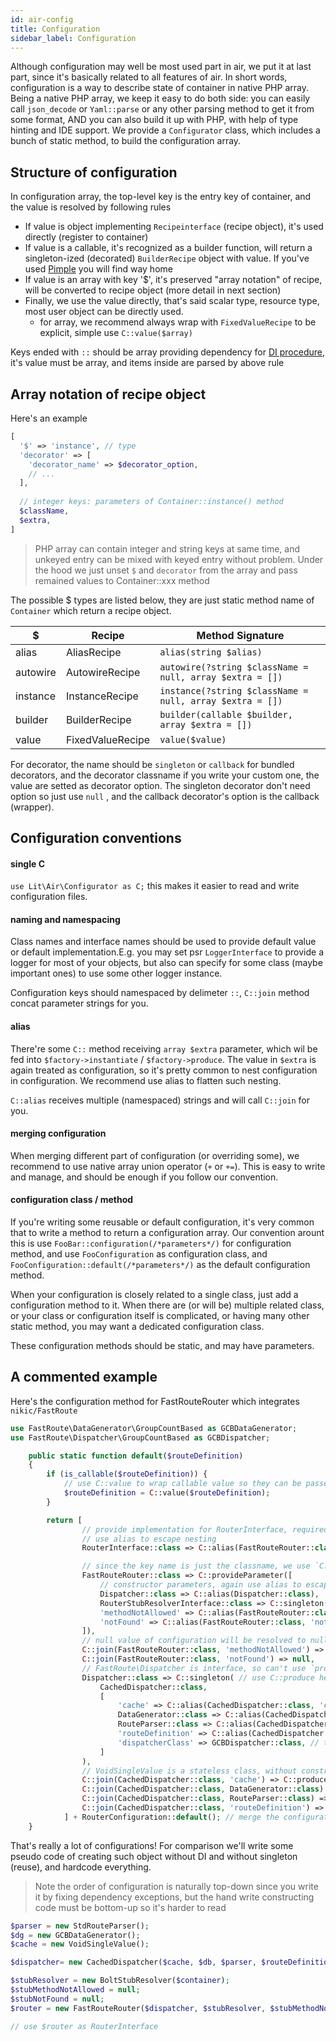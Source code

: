 ```yaml
---
id: air-config
title: Configuration
sidebar_label: Configuration
---
```


Although configuration may well be most used part in air, we put it at last part, since it's basically related to all features of air. In short words, configuration is a way to describe state of container in native PHP array. Being a native PHP array, we keep it easy to do both side: you can easily call `json_decode` or `Yaml::parse` or any other parsing method to get it from some format, AND you can also build it up with PHP, with help of type hinting and IDE support. We provide a `Configurator` class, which includes a bunch of static method, to build the configuration array.

## Structure of configuration

In configuration array, the top-level key is the entry key of container, and the value is resolved by following rules

+ If value is object implementing  `Recipeinterface` (recipe object), it's used directly (register to container)
+ If value is a callable, it's recognized as a builder function, will return a singleton-ized (decorated) `BuilderRecipe` object with value. If you've used [Pimple](https://github.com/silexphp/Pimple) you will find way home
+ If value is an array with key '$', it's preserved "array notation" of recipe, will be converted to recipe object (more detail in next section)
+ Finally, we use the value directly, that's said scalar type, resource type, most user object can be directly used.
  + for array, we recommend always wrap with `FixedValueRecipe` to be explicit, simple use `C::value($array)`

Keys ended with `::` should be array providing dependency for [DI procedure](air-di#working-on-dependencies), it's value must be array, and items inside are parsed by above rule

## Array notation of recipe object

Here's an example

```php
[
  '$' => 'instance', // type
  'decorator' => [
    'decorator_name' => $decorator_option,
    // ...
  ],
  
  // integer keys: parameters of Container::instance() method
  $className,
  $extra,
]
```

> PHP array can contain integer and string keys at same time, and unkeyed entry can be mixed with keyed entry without problem. Under the hood we just unset `$` and `decorator` from the array and pass remained values to Container::xxx method

The possible $ types are listed below, they are just static method name of `Container` which return a recipe object.

| $        | Recipe           | Method Signature                                         |
| -------- | ---------------- | -------------------------------------------------------- |
| alias    | AliasRecipe      | `alias(string $alias)`                                   |
| autowire | AutowireRecipe   | `autowire(?string $className = null, array $extra = [])` |
| instance | InstanceRecipe   | `instance(?string $className = null, array $extra = [])` |
| builder  | BuilderRecipe    | `builder(callable $builder, array $extra = [])`          |
| value    | FixedValueRecipe | `value($value)`                                          |

For decorator, the name should be `singleton` or `callback` for bundled decorators, and the decorator classname if you write your custom one, the value are setted as decorator option. The singleton decorator don't need option so just use `null` , and the callback decorator's option is the callback (wrapper).

## Configuration conventions

#### single C

`use Lit\Air\Configurator as C;` this makes it easier to read and write configuration files.

#### naming and namespacing

Class names and interface names should be used to provide default value or default implementation.E.g. you may set psr `LoggerInterface` to provide a logger for most of your objects, but also can specify for some class (maybe important ones) to use some other logger instance.

Configuration keys should namespaced by delimeter `::`, `C::join` method concat parameter strings for you. 

#### alias

There're some `C::` method receiving `array $extra` parameter, which wil be fed into `$factory->instantiate` / `$factory->produce`. The value in `$extra` is again treated as configuration, so it's pretty common to nest configuration in configuration. We recommend use alias to flatten such nesting.

`C::alias` receives multiple (namespaced) strings and will call `C::join` for you.

#### merging configuration

When merging different part of configuration (or overriding some), we recommend to use native array union operator (`+` or `+=`). This is easy to write and manage, and should be enough if you follow our convention.

#### configuration class / method

If you're writing some reusable or default configuration, it's very common that to write a method to return a configuration array. Our convention arount this is use `FooBar::configuration(/*parameters*/)` for configuration method, and use `FooConfiguration` as configuration class, and `FooConfiguration::default(/*parameters*/)` as the default configuration method. 

When your configuration is closely related to a single class, just add a configuration method to it. When there are (or will be) multiple related class, or your class or configuration itself is complicated, or having many other static method, you may want a dedicated configuration class.

These configuration methods should be static, and may have parameters.

## A commented example

Here's the configuration method for FastRouteRouter which integrates `nikic/FastRoute`

```php
use FastRoute\DataGenerator\GroupCountBased as GCBDataGenerator;
use FastRoute\Dispatcher\GroupCountBased as GCBDispatcher;

    public static function default($routeDefinition)
    {
        if (is_callable($routeDefinition)) {
            // use C::value to wrap callable value so they can be passed directly
            $routeDefinition = C::value($routeDefinition);
        }

        return [
                // provide implementation for RouterInterface, required by RouterConfiguration
                // use alias to escape nesting
                RouterInterface::class => C::alias(FastRouteRouter::class), 

                // since the key name is just the classname, we use `C::provideParameter`, which fed `null` to `$classname` of `AutowireRecipe`, let it use key as classname
                FastRouteRouter::class => C::provideParameter([
                    // constructor parameters, again use alias to escape
                    Dispatcher::class => C::alias(Dispatcher::class),
                    RouterStubResolverInterface::class => C::singleton(BoltStubResolver::class), // it's rare to override this, so just hardcode here
                    'methodNotAllowed' => C::alias(FastRouteRouter::class, 'methodNotAllowed'),
                    'notFound' => C::alias(FastRouteRouter::class, 'notFound'),
                ]),
          		// null value of configuration will be resolved to null
                C::join(FastRouteRouter::class, 'methodNotAllowed') => null,
                C::join(FastRouteRouter::class, 'notFound') => null,
			    // FastRoute\Dispatcher is interface, so can't use `provideParameter` as above
                Dispatcher::class => C::singleton( // use C::produce here is also good, there differences are pretty subtle, but singleton is more safe to use
                    CachedDispatcher::class,
                    [
                        'cache' => C::alias(CachedDispatcher::class, 'cache'),
                        DataGenerator::class => C::alias(CachedDispatcher::class, DataGenerator::class),
                        RouteParser::class => C::alias(CachedDispatcher::class, RouteParser::class),
                        'routeDefinition' => C::alias(CachedDispatcher::class, 'routeDefinition'),
                        'dispatcherClass' => GCBDispatcher::class, // this is a plain string
                    ]
                ),
                // VoidSingleValue is a stateless class, without construct parameter and no reason to create a second instance, use `C::produce` under this situation to reuse it's instance
                C::join(CachedDispatcher::class, 'cache') => C::produce(VoidSingleValue::class),
                C::join(CachedDispatcher::class, DataGenerator::class) => C::singleton(GCBDataGenerator::class),
                C::join(CachedDispatcher::class, RouteParser::class) => C::singleton(StdRouteParser::class),
                C::join(CachedDispatcher::class, 'routeDefinition') => $routeDefinition,
            ] + RouterConfiguration::default(); // merge the configuration of common router apps
    }

```

That's really a lot of configurations! For comparison we'll write some pseudo code of creating such object without DI and without singleton (reuse), and hardcode everything.

> Note the order of configuration is naturally top-down since you write it by fixing dependency exceptions, but the hand write constructing code must be bottom-up so it's harder to read

```php
$parser = new StdRouteParser();
$dg = new GCBDataGenerator();
$cache = new VoidSingleValue();

$dispatcher= new CachedDispatcher($cache, $db, $parser, $routeDefinition, GCBDispatcher::class);

$stubResolver = new BoltStubResolver($container);
$stubMethodNotAllowed = null;
$stubNotFound = null;
$router = new FastRouteRouter($dispatcher, $stubResolver, $stubMethodNotAllowed, $stubNotFound);

// use $router as RouterInterface
```
